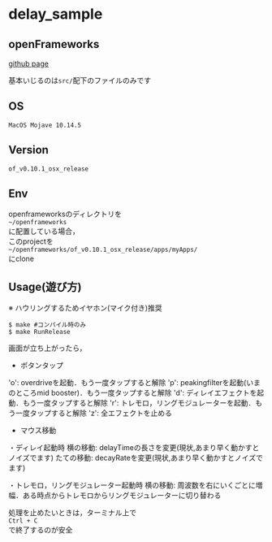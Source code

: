 # delay_sample

## openFrameworks
[github page](https://github.com/openframeworks/openFrameworks)

基本いじるのは`src/`配下のファイルのみです

## OS

`MacOS Mojave 10.14.5`

## Version

`of_v0.10.1_osx_release`

## Env

openframeworksのディレクトリを  
`~/openframeworks`  
に配置している場合，  
このprojectを  
`~/openframeworks/of_v0.10.1_osx_release/apps/myApps/`  
にclone

## Usage(遊び方)

※ ハウリングするためイヤホン(マイク付き)推奨

```shell
$ make #コンパイル時のみ
$ make RunRelease
```

画面が立ち上がったら，

* ボタンタップ

'o': overdriveを起動．もう一度タップすると解除
'p': peakingfilterを起動(いまのところmid booster)．もう一度タップすると解除
'd': ディレイエフェクトを起動．もう一度タップすると解除
'r': トレモロ，リングモジュレーターを起動．もう一度タップすると解除
'z': 全エフェクトを止める

* マウス移動

・ディレイ起動時
横の移動: delayTimeの長さを変更(現状,あまり早く動かすとノイズでます)
たての移動: decayRateを変更(現状,あまり早く動かすとノイズでます)

・トレモロ，リングモジュレーター起動時
横の移動: 周波数を右にいくごとに増幅．ある時点からトレモロからリングモジュレーターに切り替わる


処理を止めたいときは，ターミナル上で  
`Ctrl + C`  
で終了するのが安全
